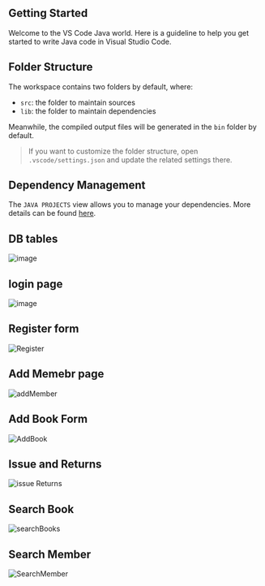 ## Getting Started

Welcome to the VS Code Java world. Here is a guideline to help you get started to write Java code in Visual Studio Code.

## Folder Structure

The workspace contains two folders by default, where:

- `src`: the folder to maintain sources
- `lib`: the folder to maintain dependencies

Meanwhile, the compiled output files will be generated in the `bin` folder by default.

> If you want to customize the folder structure, open `.vscode/settings.json` and update the related settings there.

## Dependency Management

The `JAVA PROJECTS` view allows you to manage your dependencies. More details can be found [here](https://github.com/microsoft/vscode-java-dependency#manage-dependencies).

## DB tables
![image](https://github.com/user-attachments/assets/fb2eaecc-299e-4a9b-970c-5dcf8b4703ca)


## login page

![image](https://github.com/user-attachments/assets/471b7642-ee43-426b-a779-1f72597f7350)

## Register form
![Register](https://github.com/user-attachments/assets/b0531c73-807b-4c2e-aa4b-f091830c98c3)
## Add Memebr page

![addMember](https://github.com/user-attachments/assets/2c0cdf1c-3666-4ab5-bc71-3e6e8bd25d7f)
## Add Book Form
![AddBook](https://github.com/user-attachments/assets/64322072-ca97-4daa-80f2-2bc4c1c06480)

## Issue and Returns 
![issue Returns](https://github.com/user-attachments/assets/5b798abd-b460-4301-a884-87f7d4c774c6)

## Search Book
![searchBooks](https://github.com/user-attachments/assets/620ec007-7433-4835-a1fa-e7b5b9f26872)
## Search Member
![SearchMember](https://github.com/user-attachments/assets/933a1045-1b99-45c8-836a-f9887f824e08)
















